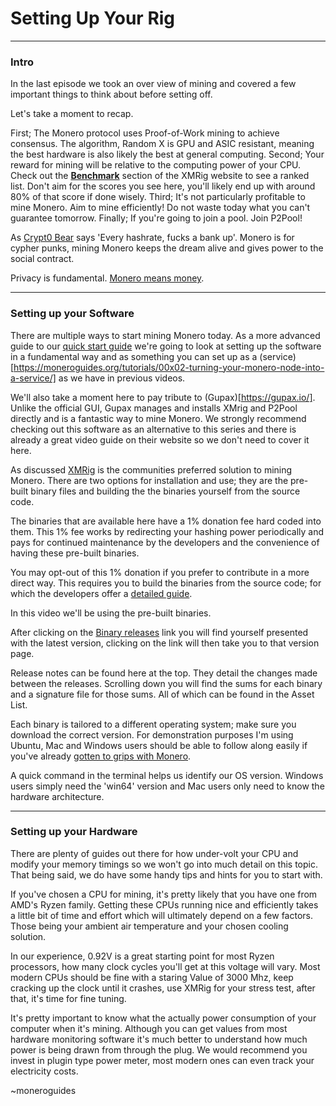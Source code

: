 # Setting Up Your Rig

<hr/>

### Intro

In the last episode we took an over view of mining and covered a few important things to think about before setting off.

Let's take a moment to recap.

First; The Monero protocol uses Proof-of-Work mining to achieve consensus. The algorithm, Random X is GPU and ASIC resistant, meaning the best hardware is also likely the best at general computing.
Second; Your reward for mining will be relative to the computing power of your CPU. Check out the [**Benchmark**](https://xmrig.com/benchmark) section of the XMRig website to see a ranked list. Don't aim for the scores you see here, you'll likely end up with around 80% of that score if done wisely.
Third; It's not particularly profitable to mine Monero. Aim to mine efficiently! Do not waste today what you can't guarantee tomorrow.
Finally; If you're going to join a pool. Join P2Pool!

As [Crypt0 Bear](https://youtube.com/watch?v=8xLbMQBkWhw) says 'Every hashrate, fucks a bank up'. Monero is for cypher punks, mining Monero keeps the dream alive and gives power to the social contract. 

Privacy is fundamental. [Monero means money](https://en.wiktionary.org/wiki/Monero).

<hr/>

### Setting up your Software

There are multiple ways to start mining Monero today. As a more advanced guide to our [quick start guide](https://moneroguides.org/tutorials/00x03-mining-monero-p2pool-quick-start-guide/) we're going to look at setting up the software in a fundamental way and as something you can set up as a (service)[https://moneroguides.org/tutorials/00x02-turning-your-monero-node-into-a-service/] as we have in previous videos.

We'll also take a moment here to pay tribute to (Gupax)[https://gupax.io/]. Unlike the official GUI, Gupax manages and installs XMrig and P2Pool directly and is a fantastic way to mine Monero. We strongly recommend checking out this software as an alternative to this series and there is already a great video guide on their website so we don't need to cover it here.

As discussed [XMRig](https://GitHub.com/xmrig) is the communities preferred solution to mining Monero. There are two options for installation and use; they are the pre-built binary files and building the the binaries yourself from the source code.

The binaries that are available here have a 1% donation fee hard coded into them. This 1% fee works by redirecting your hashing power periodically and pays for continued maintenance by the developers and the convenience of having these pre-built binaries. 

You may opt-out of this 1% donation if you prefer to contribute in a more direct way. This requires you to build the binaries from the source code; for which the developers offer a [detailed guide](https://xmrig.com/docs/miner/build).

In this video we'll be using the pre-built binaries.

After clicking on the [Binary releases](https://GitHub.com/xmrig/xmrig/releases) link you will find yourself presented with the latest version, clicking on the link will then take you to that version page.

Release notes can be found here at the top. They detail the changes made between the releases. Scrolling down you will find the sums for each binary and a signature file for those sums. All of which can be found in the Asset List.

Each binary is tailored to a different operating system; make sure you download the correct version. For demonstration purposes I'm using Ubuntu, Mac and Windows users should be able to follow along easily if you've already [gotten to grips with Monero](https://www.youtube.com/watch?v=AKB4w-L5ECA&list=PLcyDcJ4lpDVBpsnI-fbkB-7O4M63VIA2g).

A quick command in the terminal helps us identify our OS version. Windows users simply need the 'win64' version and Mac users only need to know the hardware architecture. 

<hr/>

### Setting up your Hardware

There are plenty of guides out there for how under-volt your CPU and modify your memory timings so we won't go into much detail on this topic. That being said, we do have some handy tips and hints for you to start with.

If you've chosen a CPU for mining, it's pretty likely that you have one from AMD's Ryzen family. Getting these CPUs running nice and efficiently takes a little bit of time and effort which will ultimately depend on a few factors. Those being your ambient air temperature and your chosen cooling solution.

In our experience, 0.92V is a great starting point for most Ryzen processors, how many clock cycles you'll get at this voltage will vary. Most modern CPUs should be fine with a staring Value of 3000 Mhz, keep cracking up the clock until it crashes, use XMRig for your stress test, after that, it's time for fine tuning. 

It's pretty important to know what the actually power consumption of your computer when it's mining. Although you can get values from most hardware monitoring software it's much better to understand how much power is being drawn from through the plug. We would recommend you invest in plugin type power meter, most modern ones can even track your electricity costs.


~moneroguides
